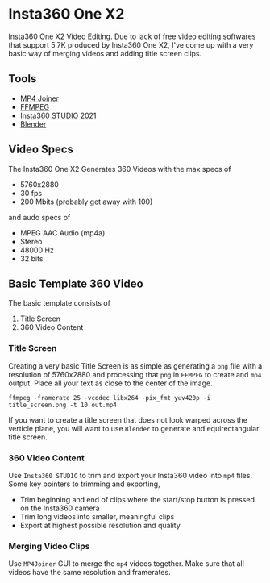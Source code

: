 # Insta360 One X2

Insta360 One X2 Video Editing. Due to lack of free video editing softwares that support 5.7K produced by Insta360 One X2,
I've come up with a very basic way of merging videos and adding title screen clips.

## Tools

- [MP4 Joiner](https://www.mp4joiner.org/en/)
- [FFMPEG](https://ffmpeg.org/)
- [Insta360 STUDIO 2021](https://www.insta360.com/download/insta360-onex2)
- [Blender](https://www.blender.org/)

## Video Specs

The Insta360 One X2 Generates 360 Videos with the max specs of

- 5760x2880
- 30 fps
- 200 Mbits (probably get away with 100)

and audo specs of

- MPEG AAC Audio (mp4a)
- Stereo
- 48000 Hz
- 32 bits

## Basic Template 360 Video

The basic template consists of 

1. Title Screen
2. 360 Video Content

### Title Screen

Creating a very basic Title Screen is as simple as generating a `png` file with a resolution of 5760x2880 and processing that `png` 
in `FFMPEG` to create and `mp4` output. Place all your text as close to the center of the image.

```
ffmpeg -framerate 25 -vcodec libx264 -pix_fmt yuv420p -i title_screen.png -t 10 out.mp4
```

If you want to create a title screen that does not look warped across the verticle plane, you will want to use `Blender` to generate
and equirectangular title screen.

### 360 Video Content

Use `Insta360 STUDIO` to trim and export your Insta360 video into `mp4` files. Some key pointers to trimming and exporting,

- Trim beginning and end of clips where the start/stop button is pressed on the Insta360 camera
- Trim long videos into smaller, meaningful clips
- Export at highest possible resolution and quality

### Merging Video Clips

Use `MP4Joiner` GUI to merge the `mp4` videos together. Make sure that all videos have the same resolution and framerates.
